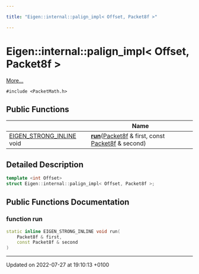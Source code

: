 ```yaml
---

title: "Eigen::internal::palign_impl< Offset, Packet8f >"

---
```


# Eigen::internal::palign_impl< Offset, Packet8f >



 [More...](#detailed-description)


`#include <PacketMath.h>`

## Public Functions

|                | Name           |
| -------------- | -------------- |
| <a href="http://example.org/files/macros_8h/#define-eigen-strong-inline">EIGEN_STRONG_INLINE</a> void | **[run](http://example.org/classes/structeigen_1_1internal_1_1palign__impl_3_01offset_00_01packet8f_01_4/#function-run)**(<a href="http://example.org/namespaces/namespaceeigen_1_1internal/#typedef-packet8f">Packet8f</a> & first, const <a href="http://example.org/namespaces/namespaceeigen_1_1internal/#typedef-packet8f">Packet8f</a> & second) |

## Detailed Description

```cpp
template <int Offset>
struct Eigen::internal::palign_impl< Offset, Packet8f >;
```

## Public Functions Documentation

### function run

```cpp
static inline EIGEN_STRONG_INLINE void run(
    Packet8f & first,
    const Packet8f & second
)
```


-------------------------------

Updated on 2022-07-27 at 19:10:13 +0100